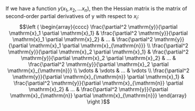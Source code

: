 If we have a function $y(x_{1}, x_{2}, ... x_{n}),$ then the Hessian
matrix is the matrix of second-order partial derivatives of y with
respect to $x_{i}:$ $$\left ( 
\begin{array}{cccc} 
\frac{\partial^2 \mathrm{y}}{\partial \mathrm{x}_1 \partial \mathrm{x}_1} &
\frac{\partial^2 \mathrm{y}}{\partial \mathrm{x}_1 \partial \mathrm{x}_2} &
... &
\frac{\partial^2 \mathrm{y}}{\partial \mathrm{x}_1 \partial \mathrm{x}_{\mathrm{n}}} \\
\frac{\partial^2 \mathrm{y}}{\partial \mathrm{x}_2 \partial \mathrm{x}_1} &
\frac{\partial^2 \mathrm{y}}{\partial \mathrm{x}_2 \partial \mathrm{x}_2} &
... &
\frac{\partial^2 \mathrm{y}}{\partial \mathrm{x}_2 \partial \mathrm{x}_{\mathrm{n}}} \\
\vdots &
\vdots &
... &
\vdots \\
\frac{\partial^2 \mathrm{y}}{\partial \mathrm{x}_{\mathrm{n}} \partial \mathrm{x}_1} &
\frac{\partial^2 \mathrm{y}}{\partial \mathrm{x}_{\mathrm{n}} \partial \mathrm{x}_2} &
... &
\frac{\partial^2 \mathrm{y}}{\partial \mathrm{x}_{\mathrm{n}} 
\partial \mathrm{x}_{\mathrm{n}}} 
\end{array} 
\right )$$
